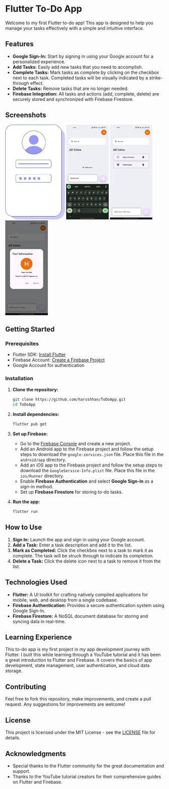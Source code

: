 # Flutter To-Do App

Welcome to my first Flutter to-do app! This app is designed to help you manage your tasks effectively with a simple and intuitive interface.

## Features

- **Google Sign-In:** Start by signing in using your Google account for a personalized experience.
- **Add Tasks:** Easily add new tasks that you need to accomplish.
- **Complete Tasks:** Mark tasks as complete by clicking on the checkbox next to each task. Completed tasks will be visually indicated by a strike-through effect.
- **Delete Tasks:** Remove tasks that are no longer needed.
- **Firebase Integration:** All tasks and actions (add, complete, delete) are securely stored and synchronized with Firebase Firestore.

## Screenshots
<img src="https://github.com/harsshhan/ToDoApp/blob/main/assets/images/login.png" style="height:300px">
<img src="https://github.com/harsshhan/ToDoApp/blob/main/assets/images/img1.jpg" style="height:300px">
<img src="https://github.com/harsshhan/ToDoApp/blob/main/assets/images/img2.jpg" style="height:300px">
<img src="https://github.com/harsshhan/ToDoApp/blob/main/assets/images/user.jpg" style="height:300px">




## Getting Started

### Prerequisites

- Flutter SDK: [Install Flutter](https://flutter.dev/docs/get-started/install)
- Firebase Account: [Create a Firebase Project](https://firebase.google.com/)
- Google Account for authentication

### Installation

1. **Clone the repository:**

    ```bash
    git clone https://github.com/harsshhan/ToDoApp.git
    cd ToDoApp
    ```

2. **Install dependencies:**

    ```bash
    flutter pub get
    ```

3. **Set up Firebase:**

    - Go to the [Firebase Console](https://console.firebase.google.com/) and create a new project.
    - Add an Android app to the Firebase project and follow the setup steps to download the `google-services.json` file. Place this file in the `android/app` directory.
    - Add an iOS app to the Firebase project and follow the setup steps to download the `GoogleService-Info.plist` file. Place this file in the `ios/Runner` directory.
    - Enable **Firebase Authentication** and select **Google Sign-In** as a sign-in method.
    - Set up **Firebase Firestore** for storing to-do tasks.

4. **Run the app:**

    ```bash
    flutter run
    ```

## How to Use

1. **Sign In:** Launch the app and sign in using your Google account.
2. **Add a Task:** Enter a task description and add it to the list.
3. **Mark as Completed:** Click the checkbox next to a task to mark it as complete. The task will be struck through to indicate its completion.
4. **Delete a Task:** Click the delete icon next to a task to remove it from the list.

## Technologies Used

- **Flutter:** A UI toolkit for crafting natively compiled applications for mobile, web, and desktop from a single codebase.
- **Firebase Authentication:** Provides a secure authentication system using Google Sign-In.
- **Firebase Firestore:** A NoSQL document database for storing and syncing data in real-time.

## Learning Experience

This to-do app is my first project in my app development journey with Flutter. I built this while learning through a YouTube tutorial and it has been a great introduction to Flutter and Firebase. It covers the basics of app development, state management, user authentication, and cloud data storage.

## Contributing

Feel free to fork this repository, make improvements, and create a pull request. Any suggestions for improvements are welcome!

## License

This project is licensed under the MIT License - see the [LICENSE](LICENSE) file for details.

## Acknowledgments

- Special thanks to the Flutter community for the great documentation and support.
- Thanks to the YouTube tutorial creators for their comprehensive guides on Flutter and Firebase.
